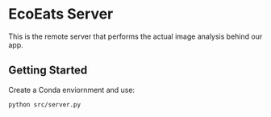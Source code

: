 # EcoEats Server

This is the remote server that performs the actual image analysis behind our app. 

## Getting Started

Create a Conda enviornment and use: 
```sh
python src/server.py
```